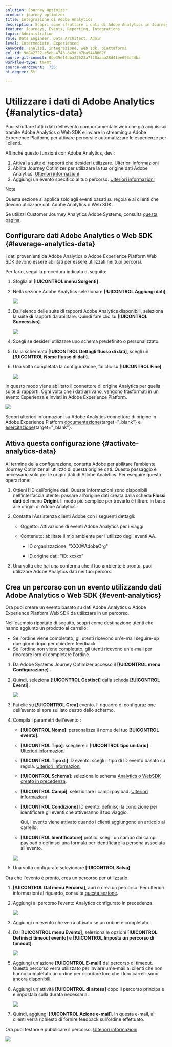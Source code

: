 ```yaml
---
solution: Journey Optimizer
product: journey optimizer
title: Integrazione di Adobe Analytics
description: Scopri come sfruttare i dati di Adobe Analytics in Journey Optimizer
feature: Journeys, Events, Reporting, Integrations
topic: Administration
role: Data Engineer, Data Architect, Admin
level: Intermediate, Experienced
keywords: analisi, integrazione, web sdk, piattaforma
exl-id: 9d842722-e5eb-4743-849d-b7ba9448062f
source-git-commit: 0be35e14dba32523a7f28aaaa28d41ee693d44ba
workflow-type: tm+mt
source-wordcount: '755'
ht-degree: 5%

---
```


# Utilizzare i dati di Adobe Analytics {#analytics-data}

Puoi sfruttare tutti i dati dell’evento comportamentale web che già acquisisci tramite Adobe Analytics o Web SDK e inviare in streaming a Adobe Experience Platform, per attivare percorsi e automatizzare le esperienze per i clienti.

Affinché questo funzioni con Adobe Analytics, devi:

1. Attiva la suite di rapporti che desideri utilizzare. [Ulteriori informazioni](#leverage-analytics-data)
1. Abilita Journey Optimizer per utilizzare la tua origine dati Adobe Analytics. [Ulteriori informazioni](#activate-analytics-data)
1. Aggiungi un evento specifico al tuo percorso. [Ulteriori informazioni](#event-analytic)

>[!NOTE]
>
>Questa sezione si applica solo agli eventi basati su regola e ai clienti che devono utilizzare dati Adobe Analytics o Web SDK.
> 
>Se utilizzi Customer Journey Analytics Adobe Systems, consulta [questa pagina](../reports/cja-ajo.md).
>

## Configurare dati Adobe Analytics o Web SDK {#leverage-analytics-data}

I dati provenienti da Adobe Analytics o Adobe Experience Platform Web SDK devono essere abilitati per essere utilizzati nei tuoi percorsi.

Per farlo, segui la procedura indicata di seguito:

1. Sfoglia al **[!UICONTROL menu Sorgenti]** .

1. Nella sezione Adobe Analytics selezionare **[!UICONTROL Aggiungi dati]**

   ![](assets/ajo-aa_1.png)

1. Dall&#39;elenco delle suite di rapporti Adobe Analytics disponibili, seleziona la suite **di** rapporti da abilitare. Quindi fare clic su **[!UICONTROL Successivo]**.

   ![](assets/ajo-aa_2.png)

1. Scegli se desideri utilizzare uno schema predefinito o personalizzato.

1. Dalla schermata **[!UICONTROL Dettagli flusso di dati]**, scegli un **[!UICONTROL Nome flusso di dati]**.

1. Una volta completata la configurazione, fai clic su **[!UICONTROL Fine]**.

   ![](assets/ajo-aa_3.png)

In questo modo viene abilitato il connettore di origine Analytics per quella suite di rapporti. Ogni volta che i dati arrivano, vengono trasformati in un evento Esperienza e inviati in Adobe Experience Platform.

![](assets/ajo-aa_4.png)

Scopri ulteriori informazioni su Adobe Analytics connettore di origine in Adobe Experience Platform  [documentazione](https://experienceleague.adobe.com/docs/experience-platform/sources/connectors/adobe-applications/analytics.html?lang=it){target="_blank"} e [esercitazione](https://experienceleague.adobe.com/docs/experience-platform/sources/ui-tutorials/create/adobe-applications/analytics.html?lang=it){target="_blank"}.

## Attiva questa configurazione {#activate-analytics-data}

Al termine della configurazione, contatta Adobe per abilitare l’ambiente Journey Optimizer all’utilizzo di questa origine dati. Questo passaggio è necessario solo per le origini dati di Adobe Analytics. Per eseguire questa operazione:

1. Ottieni l’ID dell’origine dati. Queste informazioni sono disponibili nell&#39;interfaccia utente: passare all&#39;origine dati creata dalla scheda **Flussi dati** del menu **Origini**. Il modo più semplice per trovarlo è filtrare in base alle origini di Adobe Analytics.
1. Contatta l’Assistenza clienti Adobe con i seguenti dettagli:

   * Oggetto: Attivazione di eventi Adobe Analytics per i viaggi

   * Contenuto: abilitate il mio ambiente per l&#39;utilizzo degli eventi AA.

      * ID organizzazione: &quot;XXX@AdobeOrg&quot;

      * ID origine dati: &quot;ID: xxxxx&quot;

1. Una volta che hai una conferma che il tuo ambiente è pronto, puoi utilizzare Adobe Analytics dati nei tuoi percorsi.

## Crea un percorso con un evento utilizzando dati Adobe Analytics o Web SDK {#event-analytics}

Ora puoi creare un evento basato su dati Adobe Analytics o Adobe Experience Platform Web SDK da utilizzare in un percorso.

Nell&#39;esempio riportato di seguito, scopri come destinazione utenti che hanno aggiunto un prodotto al carrello:

* Se l&#39;ordine viene completato, gli utenti ricevono un&#39;e-mail seguire-up due giorni dopo per chiedere feedback.
* Se l&#39;ordine non viene completato, gli utenti ricevono un&#39;e-mail per ricordare loro di completare l&#39;ordine.

1. Da Adobe Systems Journey Optimizer accesso il **[!UICONTROL menu Configurazione]** .

1. Quindi, seleziona **[!UICONTROL Gestisci]** dalla scheda **[!UICONTROL Eventi]**.

   ![](assets/ajo-aa_5.png)

1. Fai clic su **[!UICONTROL Crea]** evento. Il riquadro di configurazione dell’evento si apre sul lato destro dello schermo.

1. Compila i parametri dell&#39;evento **&#x200B;**:

   * **[!UICONTROL Nome]**: personalizza il nome del tuo **[!UICONTROL evento]**.
   * **[!UICONTROL Tipo]**: scegliere il **[!UICONTROL tipo unitario]** . [Ulteriori informazioni](../event/about-events.md)
   * **[!UICONTROL Tipo di]** ID evento: scegli il tipo di ID evento basato su **&#x200B;**&#x200B;regola. [Ulteriori informazioni](../event/about-events.md#event-id-type)
   * **[!UICONTROL Schema]**: seleziona lo schema [Analytics o WebSDK creato in precedenza](#leverage-analytics-data).
   * **[!UICONTROL Campi]**: selezionare i campi payload. [Ulteriori informazioni](../event/about-creating.md#define-the-payload-fields)
   * **[!UICONTROL Condizione]** ID evento: definisci la condizione per identificare gli eventi che attiveranno il tuo viaggio.

     Qui, l&#39;evento viene attivato quando i clienti aggiungono un articolo al carrello.
   * **[!UICONTROL Identificatore]** profilo: scegli un campo dai campi payload o definisci una formula per identificare la persona associata all&#39;evento.

   ![](assets/ajo-aa_6.png)

1. Una volta configurato selezionare **[!UICONTROL Salva]**.

Ora che l&#39;evento è pronto, crea un percorso per utilizzarlo.

1. **[!UICONTROL Dal menu Percorsi]**, apri o crea un percorso. Per ulteriori informazioni al riguardo, consulta [questa sezione](../building-journeys/journey-gs.md).

1. Aggiungi al percorso l’evento Analytics configurato in precedenza.

   ![](assets/ajo-aa_8.png)

1. Aggiungi un evento che verrà attivato se un ordine è completato.

1. Dal **[!UICONTROL menu Evento]**, seleziona le opzioni **[!UICONTROL Definisci timeout evento]** e **[!UICONTROL Imposta un percorso di timeout]**.

   ![](assets/ajo-aa_9.png)

1. Aggiungi un&#39;azione **[!UICONTROL E-mail]** dal percorso di timeout. Questo percorso verrà utilizzato per inviare un&#39;e-mail ai clienti che non hanno completato un ordine per ricordare loro che i loro carrelli sono ancora disponibili.

1. Aggiungi un&#39;attività **[!UICONTROL di attesa]** dopo il percorso principale e impostala sulla durata necessaria.

   ![](assets/ajo-aa_10.png)

1. Quindi, aggiungi **[!UICONTROL Azione e-mail]**. In questa e-mail, ai clienti verrà richiesto di fornire feedback sull’ordine effettuato.

Ora puoi testare e pubblicare il percorso. [Ulteriori informazioni](../building-journeys/publishing-the-journey.md)

![](assets/ajo-aa_7.png)
